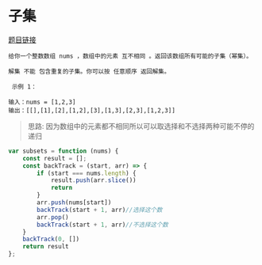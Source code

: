 # 子集
<a href="https://leetcode-cn.com/problems/subsets/" target="_blank">题目链接</a>

```
给你一个整数数组 nums ，数组中的元素 互不相同 。返回该数组所有可能的子集（幂集）。

解集 不能 包含重复的子集。你可以按 任意顺序 返回解集。

 示例 1：

输入：nums = [1,2,3]
输出：[[],[1],[2],[1,2],[3],[1,3],[2,3],[1,2,3]]

```



> 思路: 因为数组中的元素都不相同所以可以取选择和不选择两种可能不停的递归


```js
var subsets = function (nums) {
    const result = [];
    const backTrack = (start, arr) => {
        if (start === nums.length) {
            result.push(arr.slice())
            return
        }
        arr.push(nums[start])
        backTrack(start + 1, arr)//选择这个数
        arr.pop()
        backTrack(start + 1, arr)//不选择这个数
    }
    backTrack(0, [])
    return result
};
```
